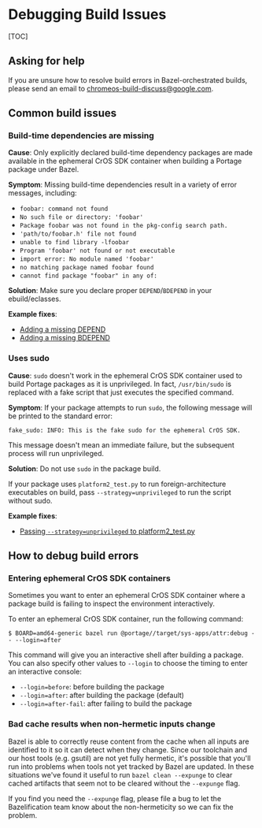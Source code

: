 # Debugging Build Issues

[TOC]

## Asking for help

If you are unsure how to resolve build errors in Bazel-orchestrated builds,
please send an email to chromeos-build-discuss@google.com.

## Common build issues

### Build-time dependencies are missing

**Cause**:
Only explicitly declared build-time dependency packages are made available in
the ephemeral CrOS SDK container when building a Portage package under Bazel.

**Symptom**:
Missing build-time dependencies result in a variety of error messages,
including:

- `foobar: command not found`
- `No such file or directory: 'foobar'`
- `Package foobar was not found in the pkg-config search path.`
- `'path/to/foobar.h' file not found`
- `unable to find library -lfoobar`
- `Program 'foobar' not found or not executable`
- `import error: No module named 'foobar'`
- `no matching package named foobar found`
- `cannot find package "foobar" in any of:`

**Solution**:
Make sure you declare proper `DEPEND`/`BDEPEND` in your ebuild/eclasses.

**Example fixes**:
- [Adding a missing DEPEND](https://crrev.com/c/4840362)
- [Adding a missing BDEPEND](https://crrev.com/c/4983365)

### Uses sudo

**Cause**:
`sudo` doesn't work in the ephemeral CrOS SDK container used to build Portage
packages as it is unprivileged. In fact, `/usr/bin/sudo` is replaced with
a fake script that just executes the specified command.

**Symptom**:
If your package attempts to run `sudo`, the following message will be printed
to the standard error:

```
fake_sudo: INFO: This is the fake sudo for the ephemeral CrOS SDK.
```

This message doesn't mean an immediate failure, but the subsequent process will
run unprivileged.

**Solution**:
Do not use `sudo` in the package build.

If your package uses `platform2_test.py` to run foreign-architecture
executables on build, pass `--strategy=unprivileged` to run the script without
sudo.

**Example fixes**:
- [Passing `--strategy=unprivileged` to platform2_test.py](https://crrev.com/c/4683119)

## How to debug build errors

### Entering ephemeral CrOS SDK containers

Sometimes you want to enter an ephemeral CrOS SDK container where a package
build is failing to inspect the environment interactively.

To enter an ephemeral CrOS SDK container, run the following command:

```
$ BOARD=amd64-generic bazel run @portage//target/sys-apps/attr:debug -- --login=after
```

This command will give you an interactive shell after building a package.
You can also specify other values to `--login` to choose the timing to enter
an interactive console:

- `--login=before`: before building the package
- `--login=after`: after building the package (default)
- `--login=after-fail`: after failing to build the package

### Bad cache results when non-hermetic inputs change

Bazel is able to correctly reuse content from the cache when all inputs are
identified to it so it can detect when they change. Since our toolchain and our
host tools (e.g. gsutil) are not yet fully hermetic, it's possible that you'll
run into problems when tools not yet tracked by Bazel are updated. In these
situations we've found it useful to run `bazel clean --expunge` to clear cached
artifacts that seem not to be cleared without the `--expunge` flag.

If you find you need the `--expunge` flag, please file a bug to let the
Bazelification team know about the non-hermeticity so we can fix the problem.
